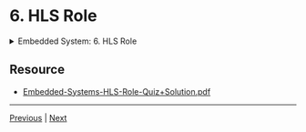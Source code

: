 # 6. HLS Role

<details>
  <summary> Embedded System: 6. HLS Role </summary>

<p align="center" >
    <img src="https://rfpga.s3.us-west-1.amazonaws.com/Function-Acceleration-on-FPGA-with-Vitis-Part-1_Fundamental/images/6_HLS-Role_0.png" width="90%" > 
    <img src="https://rfpga.s3.us-west-1.amazonaws.com/Function-Acceleration-on-FPGA-with-Vitis-Part-1_Fundamental/images/6_HLS-Role.png" width="90%" > 
    <img src="https://rfpga.s3.us-west-1.amazonaws.com/Function-Acceleration-on-FPGA-with-Vitis-Part-1_Fundamental/images/6_HLS-Role_2.png" width="90%" > 
    <img src="https://rfpga.s3.us-west-1.amazonaws.com/Function-Acceleration-on-FPGA-with-Vitis-Part-1_Fundamental/images/6_HLS-Role_3.png" width="90%" > 
    <img src="https://rfpga.s3.us-west-1.amazonaws.com/Function-Acceleration-on-FPGA-with-Vitis-Part-1_Fundamental/images/6_HLS-Role_4.png" width="90%" > 
    <img src="https://rfpga.s3.us-west-1.amazonaws.com/Function-Acceleration-on-FPGA-with-Vitis-Part-1_Fundamental/images/6_HLS-Role_5.png" width="90%" > 
    <img src="https://rfpga.s3.us-west-1.amazonaws.com/Function-Acceleration-on-FPGA-with-Vitis-Part-1_Fundamental/images/6_HLS-Role_6.png" width="90%" > 
</p> 

</details>

## Resource

-   [Embedded-Systems-HLS-Role-Quiz+Solution.pdf](https://rfpga.s3.us-west-1.amazonaws.com/Function-Acceleration-on-FPGA-with-Vitis-Part-1_Fundamental/Embedded-Systems-HLS-Role-Quiz%2BSolution.pdf)


---

[Previous](./5_FPGA-Roles.md) | [Next](./7_Zynq.md)